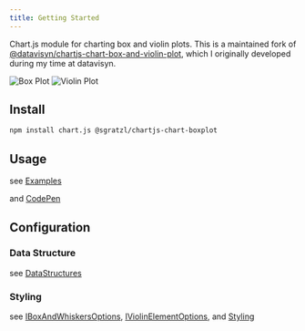 ```yaml
---
title: Getting Started
---
```


Chart.js module for charting box and violin plots. This is a maintained fork of [@datavisyn/chartjs-chart-box-and-violin-plot](https://github.com/datavisyn/chartjs-chart-box-and-violin-plot), which I originally developed during my time at datavisyn.

![Box Plot](https://user-images.githubusercontent.com/4129778/42724341-9a6ec554-8770-11e8-99b5-626e34dafdb3.png)
![Violin Plot](https://user-images.githubusercontent.com/4129778/42724342-9a8dbb58-8770-11e8-9a30-3e69d07d3b79.png)

## Install

```sh
npm install chart.js @sgratzl/chartjs-chart-boxplot
```

## Usage

see [Examples](./examples/)

and [CodePen](https://codepen.io/sgratzl/pen/QxoLoY)

## Configuration

### Data Structure

see [DataStructures](./examples/datastructures)

### Styling

see [IBoxAndWhiskersOptions](/api/interfaces/IBoxAndWhiskersOptions.md), [IViolinElementOptions](/api/type-aliases/IViolinElementOptions.md), and [Styling](./examples/styling)
